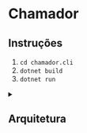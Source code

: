 # Chamador

## Instruções
1. `cd chamador.cli`  
2. `dotnet build`  
3. `dotnet run`  

<details><summary>  

## Arquitetura

</summary>

</details>
